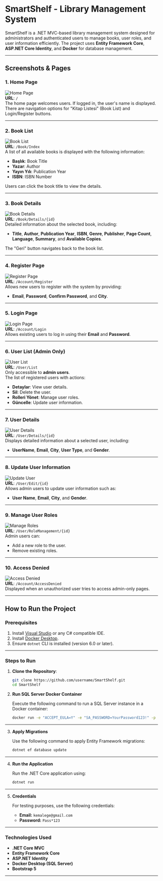 ﻿# SmartShelf - Library Management System

SmartShelf is a .NET MVC-based library management system designed for administrators and authenticated users to manage books, user roles, and user information efficiently. The project uses **Entity Framework Core**, **ASP.NET Core Identity**, and **Docker** for database management.

---

## **Screenshots & Pages**

### **1. Home Page**
![Home Page](https://res.cloudinary.com/djhvhao4u/image/upload/v1734431531/inveonBootcamp-week-2/welcoem.png)  
**URL**: `/`  
The home page welcomes users. If logged in, the user's name is displayed. There are navigation options for "Kitap Listesi" (Book List) and Login/Register buttons.

---

### **2. Book List**
![Book List](https://res.cloudinary.com/djhvhao4u/image/upload/v1734431530/inveonBootcamp-week-2/book_list.png)  
**URL**: `/Book/Index`  
A list of all available books is displayed with the following information:
- **Başlık**: Book Title
- **Yazar**: Author
- **Yayın Yılı**: Publication Year
- **ISBN**: ISBN Number

Users can click the book title to view the details.

---

### **3. Book Details**
![Book Details](https://res.cloudinary.com/djhvhao4u/image/upload/v1734431530/inveonBootcamp-week-2/book_details.png)  
**URL**: `/Book/Details/{id}`  
Detailed information about the selected book, including:
- **Title**, **Author**, **Publication Year**, **ISBN**, **Genre**, **Publisher**, **Page Count**, **Language**, **Summary**, and **Available Copies**.

The "Geri" button navigates back to the book list.

---

### **4. Register Page**
![Register Page](https://res.cloudinary.com/djhvhao4u/image/upload/v1734431530/inveonBootcamp-week-2/register.png)  
**URL**: `/Account/Register`  
Allows new users to register with the system by providing:
- **Email**, **Password**, **Confirm Password**, and **City**.

---

### **5. Login Page**
![Login Page](https://res.cloudinary.com/djhvhao4u/image/upload/v1734431530/inveonBootcamp-week-2/login.png)  
**URL**: `/Account/Login`  
Allows existing users to log in using their **Email** and **Password**.

---

### **6. User List (Admin Only)**
![User List](https://res.cloudinary.com/djhvhao4u/image/upload/v1734431531/inveonBootcamp-week-2/user_list.png)  
**URL**: `/User/List`  
Only accessible to **admin users**.  
The list of registered users with actions:
- **Detaylar**: View user details.
- **Sil**: Delete the user.
- **Rolleri Yönet**: Manage user roles.
- **Güncelle**: Update user information.

---

### **7. User Details**
![User Details](https://res.cloudinary.com/djhvhao4u/image/upload/v1734431531/inveonBootcamp-week-2/user_details.png)  
**URL**: `/User/Details/{id}`  
Displays detailed information about a selected user, including:
- **UserName**, **Email**, **City**, **User Type**, and **Gender**.

---

### **8. Update User Information**
![Update User](https://res.cloudinary.com/djhvhao4u/image/upload/v1734431531/inveonBootcamp-week-2/update_user.png)  
**URL**: `/User/Edit/{id}`  
Allows admin users to update user information such as:
- **User Name**, **Email**, **City**, and **Gender**.

---

### **9. Manage User Roles**
![Manage Roles](https://res.cloudinary.com/djhvhao4u/image/upload/v1734431531/inveonBootcamp-week-2/role_management.png)  
**URL**: `/User/RoleManagement/{id}`  
Admin users can:
- Add a new role to the user.
- Remove existing roles.

---

### **10. Access Denied**
![Access Denied](https://res.cloudinary.com/djhvhao4u/image/upload/v1734431530/inveonBootcamp-week-2/access_denied.png)  
**URL**: `/Account/AccessDenied`  
Displayed when an unauthorized user tries to access admin-only pages.

---

## **How to Run the Project**

### **Prerequisites**
1. Install [Visual Studio](https://visualstudio.microsoft.com) or any C# compatible IDE.
2. Install [Docker Desktop](https://www.docker.com/products/docker-desktop).
3. Ensure `dotnet` CLI is installed (version 6.0 or later).

---

### **Steps to Run**

1. **Clone the Repository**:

   ```bash
   git clone https://github.com/username/SmartShelf.git
   cd SmartShelf
   ```

2. **Run SQL Server Docker Container**

   Execute the following command to run a SQL Server instance in a Docker container:

   ```bash
   docker run -e "ACCEPT_EULA=Y" -e "SA_PASSWORD=YourPassword123!" -p 1433:1433 --name sql-server -d mcr.microsoft.com/mssql/server:2022-latest
   ```

---

3. **Apply Migrations**

   Use the following command to apply Entity Framework migrations:

   ```bash
   dotnet ef database update
   ```

---

4. **Run the Application**

   Run the .NET Core application using:

   ```bash
   dotnet run
   ```

---

5. **Credentials**

   For testing purposes, use the following credentials:

    - **Email:** `kemalege@gmail.com`
    - **Password:** `Pass*123`

---


### **Technologies Used**

- **.NET Core MVC**
- **Entity Framework Core**
- **ASP.NET Identity**
- **Docker Desktop (SQL Server)**
- **Bootstrap 5**

---

